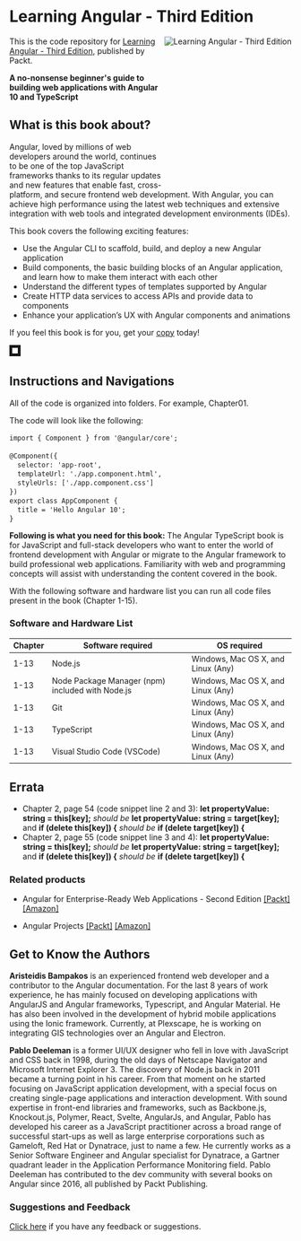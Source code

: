 # Learning Angular - Third Edition

<a href="https://www.packtpub.com/product/learning-angular-10-third-edition/9781839210662?utm_source=github&utm_medium=repository&utm_campaign=9781839210662"><img src="https://github.com/PacktPublishing/Learning-Angular--Third-Edition/raw/master/Book%20Cover%20for%20Learning%20Angular%20-%20Third%20Edition.jpg" alt="Learning Angular - Third Edition" height="256px" align="right"></a>

This is the code repository for [Learning Angular - Third Edition](https://www.packtpub.com/product/learning-angular-10-third-edition/9781839210662?utm_source=github&utm_medium=repository&utm_campaign=9781839210662), published by Packt.

**A no-nonsense beginner's guide to building web applications with Angular 10 and TypeScript**

## What is this book about?
Angular, loved by millions of web developers around the world, continues to be one of the top JavaScript frameworks thanks to its regular updates and new features that enable fast, cross-platform, and secure frontend web development. With Angular, you can achieve high performance using the latest web techniques and extensive integration with web tools and integrated development environments (IDEs).

This book covers the following exciting features: 
* Use the Angular CLI to scaffold, build, and deploy a new Angular application
* Build components, the basic building blocks of an Angular application, and learn how to make them interact with each other
* Understand the different types of templates supported by Angular
* Create HTTP data services to access APIs and provide data to components
* Enhance your application’s UX with Angular components and animations

If you feel this book is for you, get your [copy](https://www.amazon.com/dp/1839210664) today!

<a href="https://www.packtpub.com/?utm_source=github&utm_medium=banner&utm_campaign=GitHubBanner"><img src="https://raw.githubusercontent.com/PacktPublishing/GitHub/master/GitHub.png" 
alt="https://www.packtpub.com/" border="5" /></a>


## Instructions and Navigations
All of the code is organized into folders. For example, Chapter01.

The code will look like the following:
```
import { Component } from '@angular/core';

@Component({
  selector: 'app-root',
  templateUrl: './app.component.html',
  styleUrls: ['./app.component.css']
})
export class AppComponent {
  title = 'Hello Angular 10';
}

```

**Following is what you need for this book:**
The Angular TypeScript book is for JavaScript and full-stack developers who want to enter the world of frontend development with Angular or migrate to the Angular framework to build professional web applications. Familiarity with web and programming concepts will assist with understanding the content covered in the book.

With the following software and hardware list you can run all code files present in the book (Chapter 1-15).

### Software and Hardware List

| Chapter  | Software required                                 | OS required                        |
| -------- | ------------------------------------------------- | -----------------------------------|
| 1-13     | Node.js                                           | Windows, Mac OS X, and Linux (Any) |
| 1-13     | Node Package Manager (npm) included with Node.js  | Windows, Mac OS X, and Linux (Any) |
| 1-13     | Git                                               | Windows, Mac OS X, and Linux (Any) |
| 1-13     | TypeScript                                        | Windows, Mac OS X, and Linux (Any) |
| 1-13     | Visual Studio Code (VSCode)                       | Windows, Mac OS X, and Linux (Any) |


## Errata
* Chapter 2, page 54 (code snippet line 2 and 3): **let propertyValue: string = this[key];** _should be_ **let propertyValue: string = target[key];** and **if (delete this[key]) {** _should be_ **if (delete target[key]) {**
* Chapter 2, page 55 (code snippet line 3 and 4): **let propertyValue: string = this[key];** _should be_ **let propertyValue: string = target[key];** and **if (delete this[key]) {** _should be_ **if (delete target[key]) {**

### Related products <Other books you may enjoy>
* Angular for Enterprise-Ready Web Applications - Second Edition [[Packt]](https://www.packtpub.com/product/angular-for-enterprise-ready-web-applications-second-edition/9781838648800?utm_source=github&utm_medium=repository&utm_campaign=9781838648800) [[Amazon]](https://www.amazon.com/dp/1838648801)

* Angular Projects [[Packt]](https://www.packtpub.com/product/angular-projects/9781838559359?utm_source=github&utm_medium=repository&utm_campaign=9781838559359) [[Amazon]](https://www.amazon.com/dp/1838559353)

## Get to Know the Authors
**Aristeidis Bampakos**
is an experienced frontend web developer and a contributor to the Angular documentation. For the last 8 years of work experience, he has mainly focused on developing applications with AngularJS and Angular frameworks, Typescript, and Angular Material. He has also been involved in the development of hybrid mobile applications using the Ionic framework. Currently, at Plexscape, he is working on integrating GIS technologies over an Angular and Electron.

**Pablo Deeleman**
is a former UI/UX designer who fell in love with JavaScript and CSS back in 1998, during the old days of Netscape Navigator and Microsoft Internet Explorer 3. The discovery of Node.js back in 2011 became a turning point in his career. From that moment on he started focusing on JavaScript application development, with a special focus on creating single-page applications and interaction development. With sound expertise in front-end libraries and frameworks, such as Backbone.js, Knockout.js, Polymer, React, Svelte, AngularJs, and Angular, Pablo has developed his career as a JavaScript practitioner across a broad range of successful start-ups as well as large enterprise corporations such as Gameloft, Red Hat or Dynatrace, just to name a few. He currently works as a Senior Software Engineer and Angular specialist for Dynatrace, a Gartner quadrant leader in the Application Performance Monitoring field. Pablo Deeleman has contributed to the dev community with several books on Angular since 2016, all published by Packt Publishing.


### Suggestions and Feedback
[Click here](https://docs.google.com/forms/d/e/1FAIpQLSdy7dATC6QmEL81FIUuymZ0Wy9vH1jHkvpY57OiMeKGqib_Ow/viewform) if you have any feedback or suggestions.
